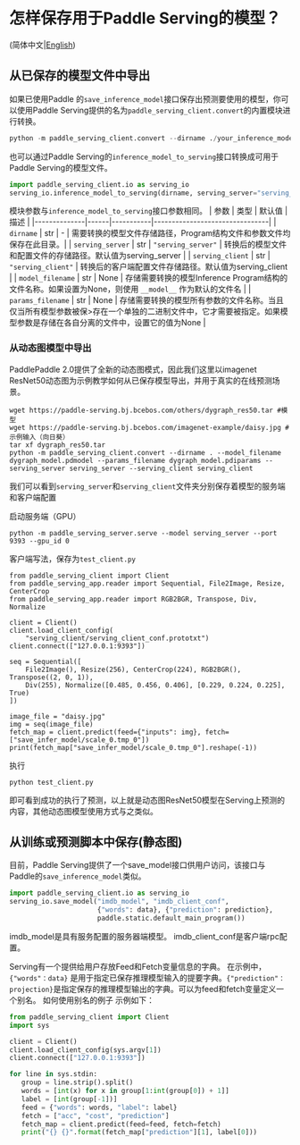 # 怎样保存用于Paddle Serving的模型？

(简体中文|[English](./Save_EN.md))

## 从已保存的模型文件中导出
如果已使用Paddle 的`save_inference_model`接口保存出预测要使用的模型，你可以使用Paddle Serving提供的名为`paddle_serving_client.convert`的内置模块进行转换。
```python
python -m paddle_serving_client.convert --dirname ./your_inference_model_dir
```

也可以通过Paddle Serving的`inference_model_to_serving`接口转换成可用于Paddle Serving的模型文件。
```python
import paddle_serving_client.io as serving_io
serving_io.inference_model_to_serving(dirname, serving_server="serving_server", serving_client="serving_client",  model_filename=None, params_filename=None)
```

模块参数与`inference_model_to_serving`接口参数相同。
| 参数 | 类型 | 默认值 | 描述 |
|--------------|------|-----------|--------------------------------|
| `dirname` | str | - | 需要转换的模型文件存储路径，Program结构文件和参数文件均保存在此目录。|
| `serving_server` | str | `"serving_server"` | 转换后的模型文件和配置文件的存储路径。默认值为serving_server |
| `serving_client` | str | `"serving_client"` | 转换后的客户端配置文件存储路径。默认值为serving_client |
| `model_filename` | str | None | 存储需要转换的模型Inference Program结构的文件名称。如果设置为None，则使用 `__model__` 作为默认的文件名 |
| `params_filename` | str | None | 存储需要转换的模型所有参数的文件名称。当且仅当所有模型参数被保>存在一个单独的二进制文件中，它才需要被指定。如果模型参数是存储在各自分离的文件中，设置它的值为None |


### 从动态图模型中导出

PaddlePaddle 2.0提供了全新的动态图模式，因此我们这里以imagenet ResNet50动态图为示例教学如何从已保存模型导出，并用于真实的在线预测场景。

```
wget https://paddle-serving.bj.bcebos.com/others/dygraph_res50.tar #模型
wget https://paddle-serving.bj.bcebos.com/imagenet-example/daisy.jpg #示例输入（向日葵）
tar xf dygraph_res50.tar
python -m paddle_serving_client.convert --dirname . --model_filename dygraph_model.pdmodel --params_filename dygraph_model.pdiparams --serving_server serving_server --serving_client serving_client
```
我们可以看到`serving_server`和`serving_client`文件夹分别保存着模型的服务端和客户端配置

启动服务端（GPU）
```
python -m paddle_serving_server.serve --model serving_server --port 9393 --gpu_id 0
```

客户端写法，保存为`test_client.py`
```
from paddle_serving_client import Client
from paddle_serving_app.reader import Sequential, File2Image, Resize, CenterCrop
from paddle_serving_app.reader import RGB2BGR, Transpose, Div, Normalize

client = Client()
client.load_client_config(
    "serving_client/serving_client_conf.prototxt")
client.connect(["127.0.0.1:9393"])

seq = Sequential([
    File2Image(), Resize(256), CenterCrop(224), RGB2BGR(), Transpose((2, 0, 1)),
    Div(255), Normalize([0.485, 0.456, 0.406], [0.229, 0.224, 0.225], True)
])

image_file = "daisy.jpg"
img = seq(image_file)
fetch_map = client.predict(feed={"inputs": img}, fetch=["save_infer_model/scale_0.tmp_0"])
print(fetch_map["save_infer_model/scale_0.tmp_0"].reshape(-1))
```
执行
```
python test_client.py
```
即可看到成功的执行了预测，以上就是动态图ResNet50模型在Serving上预测的内容，其他动态图模型使用方式与之类似。

## 从训练或预测脚本中保存(静态图)
目前，Paddle Serving提供了一个save_model接口供用户访问，该接口与Paddle的`save_inference_model`类似。

``` python
import paddle_serving_client.io as serving_io
serving_io.save_model("imdb_model", "imdb_client_conf",
                      {"words": data}, {"prediction": prediction},
                      paddle.static.default_main_program())
```
imdb_model是具有服务配置的服务器端模型。 imdb_client_conf是客户端rpc配置。

Serving有一个提供给用户存放Feed和Fetch变量信息的字典。 在示例中，`{"words"：data}` 是用于指定已保存推理模型输入的提要字典。`{"prediction"：projection}`是指定保存的推理模型输出的字典。可以为feed和fetch变量定义一个别名。 如何使用别名的例子 示例如下：

 ``` python
 from paddle_serving_client import Client
import sys

client = Client()
client.load_client_config(sys.argv[1])
client.connect(["127.0.0.1:9393"])

for line in sys.stdin:
    group = line.strip().split()
    words = [int(x) for x in group[1:int(group[0]) + 1]]
    label = [int(group[-1])]
    feed = {"words": words, "label": label}
    fetch = ["acc", "cost", "prediction"]
    fetch_map = client.predict(feed=feed, fetch=fetch)
    print("{} {}".format(fetch_map["prediction"][1], label[0]))
 ```
